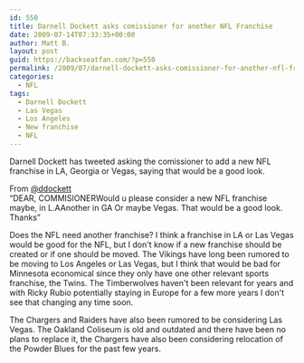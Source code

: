 ```yaml
---
id: 550
title: Darnell Dockett asks comissioner for another NFL Franchise
date: 2009-07-14T07:33:35+00:00
author: Matt B.
layout: post
guid: https://backseatfan.com/?p=550
permalink: /2009/07/darnell-dockett-asks-comissioner-for-another-nfl-franchise/
categories:
  - NFL
tags:
  - Darnell Dockett
  - Las Vegas
  - Los Angeles
  - New franchise
  - NFL
---
```


<div class="entry">
  <p>
    Darnell Dockett has tweeted asking the comissioner to add a new NFL franchise in LA, Georgia or Vegas, saying that would be a good look.
  </p>

  <p>
    From <a href="http://twitter.com/ddockett">@ddockett</a><br /> &#8220;DEAR, COMMISIONERWould u please consider a new NFL franchise maybe, in L.AAnother in GA Or maybe Vegas. That would be a good look. Thanks&#8221;
  </p>

  <p>
    Does the NFL need another franchise? I think a franchise in LA or Las Vegas would be good for the NFL, but I don't know if a new franchise should be created or if one should be moved. The Vikings have long been rumored to be moving to Los Angeles or Las Vegas, but I think that would be bad for Minnesota economical since they only have one other relevant sports franchise, the Twins. The Timberwolves haven't been relevant for years and with Ricky Rubio potentially staying in Europe for a few more years I don't see that changing any time soon.
  </p>

  <p>
    The Chargers and Raiders have also been rumored to be considering Las Vegas. The Oakland Coliseum is old and outdated and there have been no plans to replace it, the Chargers have also been considering relocation of the Powder Blues for the past few years.
  </p>
</div>
